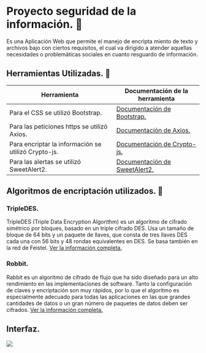 # Proyecto seguridad de la información. 📃
Es una Aplicación Web que permite el manejo de encripta miento de texto y archivos bajo con ciertos requisitos, el cual va dirigido a atender aquellas necesidades o problemáticas sociales en cuanto resguardo de información. 

## Herramientas Utilizadas. 🔧

|  Herramienta  | Documentación de la herramienta  |
| ------------ | ------------ |
| Para el CSS se utilizó Bootstrap. | [Documentación de Bootstrap.](https://getbootstrap.com/ "documentación de Bootstrap")  |
| Para las peticiones https se utilizó Axios. | [Documentación de Axios.](https://www.npmjs.com/package/axios")  |
|Para encriptar la información se utilizó Crypto-js. | [Documentación de Crypto-js.](https://www.npmjs.com/package/crypto-js")   |
|Para las alertas se utilizó SweetAlert2.| [Documentación de SweetAlert2.](https://sweetalert2.github.io/")  |

## Algoritmos de encriptación utilizados. 📖

### TripleDES.
TripleDES (Triple Data Encryption Algorithm) es un algoritmo de cifrado simétrico por bloques, basado en un triple cifrado DES. Usa un tamaño de bloque de 64 bits y un paquete de llaves, que consta de tres llaves DES cada una con 56 bits y 48 rondas equivalentes en DES. Se basa también en la red de Feistel.
[Ver la información completa.](https://www.classicistranieri.com/es/articles/t/r/i/Triple_DES_18f5.html")

### Robbit.
Rabbit es un algoritmo de cifrado de flujo que ha sido diseñado para un alto rendimiento en las implementaciones de software. Tanto la configuración de claves y encriptación son muy rápidos, por lo que el algoritmo es especialmente adecuado para todas las aplicaciones en las que grandes cantidades de datos o un gran número de paquetes de datos deben ser cifrados. [Ver la información completa.](https://crpto.blogspot.com/2013/07/cifrado-de-flujo-rabbit.html")

## Interfaz.
![](https://i.ibb.co/8jJppVZ/media-io-Lbbnjruy.gif)
